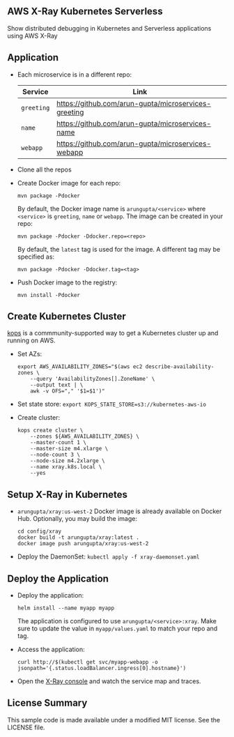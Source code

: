 ## AWS X-Ray Kubernetes Serverless

Show distributed debugging in Kubernetes and Serverless applications using AWS X-Ray

## Application

- Each microservice is in a different repo:

	Service | Link
	------- | ----
	`greeting` | https://github.com/arun-gupta/microservices-greeting
	`name` | https://github.com/arun-gupta/microservices-name
	`webapp` | https://github.com/arun-gupta/microservices-webapp

- Clone all the repos
- Create Docker image for each repo:

	```
	mvn package -Pdocker
	```

	By default, the Docker image name is `arungupta/<service>` where `<service>` is `greeting`, `name` or `webapp`. The image can be created in your repo:

	```
	mvn package -Pdocker -Ddocker.repo=<repo>
	```

	By default, the `latest` tag is used for the image. A different tag may be specified as:

	```
	mvn package -Pdocker -Ddocker.tag=<tag>
	```

- Push Docker image to the registry:

	```
	mvn install -Pdocker
	```

## Create Kubernetes Cluster

[kops](https://github.com/kubernetes/kops) is a commmunity-supported way to get a Kubernetes cluster up and running on AWS.

- Set AZs:

	```
	export AWS_AVAILABILITY_ZONES="$(aws ec2 describe-availability-zones \
		--query 'AvailabilityZones[].ZoneName' \
		--output text | \
		awk -v OFS="," '$1=$1')"
	```

- Set state store: `export KOPS_STATE_STORE=s3://kubernetes-aws-io`
- Create cluster:

	```
	kops create cluster \
		--zones ${AWS_AVAILABILITY_ZONES} \
		--master-count 1 \
		--master-size m4.xlarge \
		--node-count 3 \
		--node-size m4.2xlarge \
		--name xray.k8s.local \
		--yes
	```

## Setup X-Ray in Kubernetes

- `arungupta/xray:us-west-2` Docker image is already available on Docker Hub. Optionally, you may build the image:

	```
	cd config/xray
	docker build -t arungupta/xray:latest .
	docker image push arungupta/xray:us-west-2
	```

- Deploy the DaemonSet: `kubectl apply -f xray-daemonset.yaml`

## Deploy the Application

- Deploy the application:

	```
	helm install --name myapp myapp
	```

	The application is configured to use `arungupta/<service>:xray`. Make sure to update the value in `myapp/values.yaml` to match your repo and tag.

- Access the application:

	```
	curl http://$(kubectl get svc/myapp-webapp -o jsonpath='{.status.loadBalancer.ingress[0].hostname}')
	```

- Open the [X-Ray console](https://us-west-2.console.aws.amazon.com/xray/home?region=us-west-2#/service-map) and watch the service map and traces.


## License Summary

This sample code is made available under a modified MIT license. See the LICENSE file.
